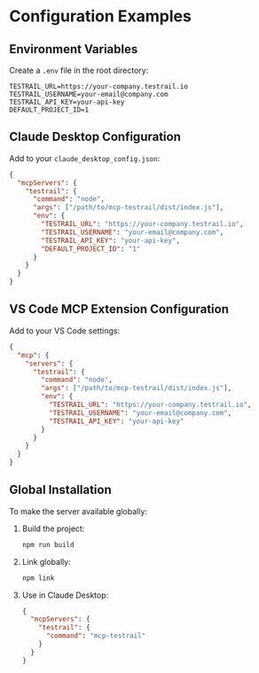 # Configuration Examples

## Environment Variables

Create a `.env` file in the root directory:

```env
TESTRAIL_URL=https://your-company.testrail.io
TESTRAIL_USERNAME=your-email@company.com
TESTRAIL_API_KEY=your-api-key
DEFAULT_PROJECT_ID=1
```

## Claude Desktop Configuration

Add to your `claude_desktop_config.json`:

```json
{
  "mcpServers": {
    "testrail": {
      "command": "node",
      "args": ["/path/to/mcp-testrail/dist/index.js"],
      "env": {
        "TESTRAIL_URL": "https://your-company.testrail.io",
        "TESTRAIL_USERNAME": "your-email@company.com",
        "TESTRAIL_API_KEY": "your-api-key",
        "DEFAULT_PROJECT_ID": "1"
      }
    }
  }
}
```

## VS Code MCP Extension Configuration

Add to your VS Code settings:

```json
{
  "mcp": {
    "servers": {
      "testrail": {
        "command": "node",
        "args": ["/path/to/mcp-testrail/dist/index.js"],
        "env": {
          "TESTRAIL_URL": "https://your-company.testrail.io",
          "TESTRAIL_USERNAME": "your-email@company.com",
          "TESTRAIL_API_KEY": "your-api-key"
        }
      }
    }
  }
}
```

## Global Installation

To make the server available globally:

1. Build the project:
   ```bash
   npm run build
   ```

2. Link globally:
   ```bash
   npm link
   ```

3. Use in Claude Desktop:
   ```json
   {
     "mcpServers": {
       "testrail": {
         "command": "mcp-testrail"
       }
     }
   }
   ``` 